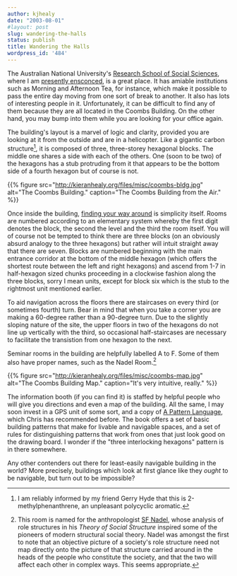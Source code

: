```yaml
---
author: kjhealy
date: "2003-08-01"
#layout: post
slug: wandering-the-halls
status: publish
title: Wandering the Halls
wordpress_id: '484'
---
```


The Australian National University's [Research School of Social Sciences](http://rsss.anu.edu.au/), where I am [presently ensconced](http://socpol.anu.edu.au/), is a great place. It has amiable institutions such as Morning and Afternoon Tea, for instance, which make it possible to pass the entire day moving from one sort of break to another. It also has lots of interesting people in it. Unfortunately, it can be difficult to find any of them because they are all located in the Coombs Building. On the other hand, you may bump into them while you are looking for your office again.

The building's layout is a marvel of logic and clarity, provided you are looking at it from the outside and are in a helicopter. Like a gigantic carbon structure[^1], it is composed of three, three-storey hexagonal blocks. The middle one shares a side with each of the others. One (soon to be two) of the hexagons has a stub protruding from it that appears to be the bottom side of a fourth hexagon but of course is not.

{{% figure src="http://kieranhealy.org/files/misc/coombs-bldg.jpg" alt="The Coombs Building." caption="The Coombs Building from the Air." %}}


Once inside the building, [finding your way around](http://www.crookedtimber.org/archives/coombs-clip.html) is simplicity itself. Rooms are numbered according to an elementary system whereby the first digit denotes the block, the second the level and the third the room itself. You will of course not be tempted to think there are three blocks (on an obviously absurd analogy to the three hexagons) but rather will intuit straight away that there are seven. Blocks are numbered beginning with the main entrance corridor at the bottom of the middle hexagon (which offers the shortest route between the left and right hexagons) and ascend from 1-7 in half-hexagon sized chunks proceeding in a clockwise fashion along the three blocks, sorry I mean units, except for block six which is the stub to the rightmost unit mentioned earlier.

To aid navigation across the floors there are staircases on every third (or sometimes fourth) turn. Bear in mind that when you take a corner you are making a 60-degree rather than a 90-degree turn. Due to the slightly sloping nature of the site, the upper floors in two of the hexagons do not line up vertically with the third, so occasional half-staircases are necessary to facilitate the transistion from one hexagon to the next.

Seminar rooms in the building are helpfully labelled A to F. Some of them also have proper names, such as the Nadel Room.[^2]

{{% figure src="http://kieranhealy.org/files/misc/coombs-map.jpg" alt="The Coombs Building Map." caption="It's very intuitive, really." %}}


The information booth (if you can find it) is staffed by helpful people who will give you directions and even a map of the building. All the same, I may soon invest in a GPS unit of some sort, and a copy of [A Pattern Language](http://www.amazon.com/exec/obidos/ASIN/0195019199/kieranhealysw-20/ref=nosim/), which Chris has recommended before. The book offers a set of basic building patterns that make for livable and navigable spaces, and a set of rules for distinguishing patterns that work from ones that just look good on the drawing board. I wonder if the "three interlocking hexagons" pattern is in there somewhere.

Any other contenders out there for least-easily navigable building in the world? More precisely, buildings which look at first glance like they *ought* to be navigable, but turn out to be impossible?

[^1]: I am reliably informed by my friend Gerry Hyde that this is 2-methylphenanthrene, an unpleasant polycyclic aromatic. 

[^2]: This room is named for the anthropologist [SF Nadel](http://concise.britannica.com/ebc/article?eu=55991), whose analysis of role structures in his *Theory of Social Structure* inspired some of the pioneers of modern structural social theory. Nadel was amongst the first to note that an objective picture of a society's role structure need not map directly onto the picture of that structure carried around in the heads of the people who constitute the society, and that the two will affect each other in complex ways. This seems appropriate.
